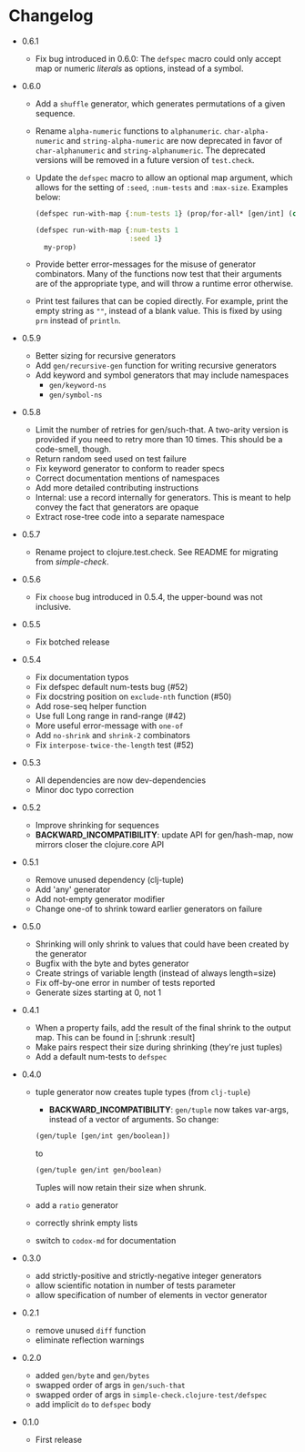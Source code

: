 # Changelog

* 0.6.1
    * Fix bug introduced in 0.6.0: The `defspec` macro could only accept map or
      numeric _literals_ as options, instead of a symbol.
* 0.6.0
    * Add a `shuffle` generator, which generates permutations of a given
      sequence.
    * Rename `alpha-numeric` functions to `alphanumeric`. `char-alpha-numeric`
      and `string-alpha-numeric` are now deprecated in favor of
      `char-alphanumeric` and `string-alphanumeric`. The deprecated versions
      will be removed in a future version of `test.check`.
    * Update the `defspec` macro to allow an optional map argument, which
      allows for the setting of `:seed`, `:num-tests` and `:max-size`. Examples
      below:

      ```clojure
      (defspec run-with-map {:num-tests 1} (prop/for-all* [gen/int] (constantly true)))

      (defspec run-with-map {:num-tests 1
                             :seed 1}
        my-prop)
      ```
    * Provide better error-messages for the misuse of generator combinators.
      Many of the functions now test that their arguments are of the
      appropriate type, and will throw a runtime error otherwise.
    * Print test failures that can be copied directly. For example, print the
      empty string as `""`, instead of a blank value. This is fixed by using
      `prn` instead of `println`.

* 0.5.9
    * Better sizing for recursive generators
    * Add `gen/recursive-gen` function for writing recursive generators
    * Add keyword and symbol generators that may include namespaces
        * `gen/keyword-ns`
        * `gen/symbol-ns`

* 0.5.8
    * Limit the number of retries for gen/such-that. A two-arity version is
      provided if you need to retry more than 10 times. This should be a
      code-smell, though.
    * Return random seed used on test failure
    * Fix keyword generator to conform to reader specs
    * Correct documentation mentions of namespaces
    * Add more detailed contributing instructions
    * Internal: use a record internally for generators. This is meant to help
      convey the fact that generators are opaque
    * Extract rose-tree code into a separate namespace

* 0.5.7
    * Rename project to clojure.test.check. See README for migrating
    from _simple-check_.

* 0.5.6
    * Fix `choose` bug introduced in 0.5.4, the upper-bound was not inclusive.

* 0.5.5
    * Fix botched release

* 0.5.4
    * Fix documentation typos
    * Fix defspec default num-tests bug (#52)
    * Fix docstring position on `exclude-nth` function (#50)
    * Add rose-seq helper function
    * Use full Long range in rand-range (#42)
    * More useful error-message with `one-of`
    * Add `no-shrink` and `shrink-2` combinators
    * Fix `interpose-twice-the-length` test (#52)

* 0.5.3
    * All dependencies are now dev-dependencies
    * Minor doc typo correction

* 0.5.2
    * Improve shrinking for sequences
    * __BACKWARD_INCOMPATIBILITY__: update API for gen/hash-map,
    now mirrors closer the clojure.core API

* 0.5.1
    * Remove unused dependency (clj-tuple)
    * Add 'any' generator
    * Add not-empty generator modifier
    * Change one-of to shrink toward earlier generators on failure

* 0.5.0
    * Shrinking will only shrink to values that could have been created by the
      generator
    * Bugfix with the byte and bytes generator
    * Create strings of variable length (instead of always length=size)
    * Fix off-by-one error in number of tests reported
    * Generate sizes starting at 0, not 1

* 0.4.1
    * When a property fails, add the result of the final shrink to the output
      map. This can be found in [:shrunk :result]
    * Make pairs respect their size during shrinking (they're just tuples)
    * Add a default num-tests to `defspec`

* 0.4.0
    * tuple generator now creates tuple types (from `clj-tuple`)
        * __BACKWARD_INCOMPATIBILITY__: `gen/tuple` now takes var-args, instead
        of a vector of arguments. So change:

        ```clojure
        (gen/tuple [gen/int gen/boolean])
        ```

        to

        ```clojure
        (gen/tuple gen/int gen/boolean)
        ```

        Tuples will now retain their size when shrunk.

    * add a `ratio` generator
    * correctly shrink empty lists
    * switch to `codox-md` for documentation

* 0.3.0
    * add strictly-positive and strictly-negative integer generators
    * allow scientific notation in number of tests parameter
    * allow specification of number of elements in vector generator

* 0.2.1
    * remove unused `diff` function
    * eliminate reflection warnings

* 0.2.0
    * added `gen/byte` and `gen/bytes`
    * swapped order of args in `gen/such-that`
    * swapped order of args in `simple-check.clojure-test/defspec`
    * add implicit `do` to `defspec` body

* 0.1.0
    * First release
